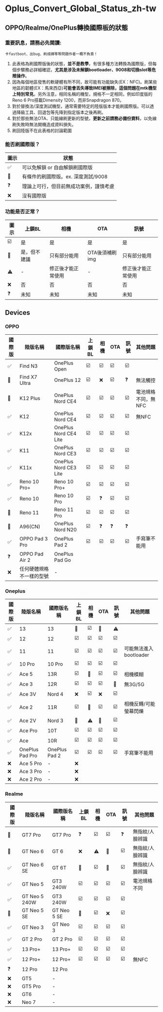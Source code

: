 # Oplus_Convert_Global_Status_zh-tw
## OPPO/Realme/OnePlus轉換國際板的狀態
### 重要訊息，請務必先閱讀:

```
卡fastboot、出bug、刷成磚等等問題作者一概不負責！
```

1. 此表格為刷國際版後的狀態，**並不是教學**，有很多種方法轉換為國際版，但每個步驟務必詳細確認，**尤其是涉及未解鎖bootloader、9008和切換slot等危險操作**。
2. 因為每個地區發售的軟硬體有所不同，故可能有功能缺失(EX：NFC)。刷某些地區的韌體(EX：馬來西亞)**可能會丟失導致IMEI被擦除，這個問題在mtk機型上特別常見**。另外注意，相同名稱的機型，規格不一定相同，例如印度版的Reno 6 Pro搭載Dimensity 1200，而非Snapdragon 870。
3. 對於替換法/深度測試機型，通常需要特定的陸版版本才能刷國際版。可以透過降級工具、回退包等先降到指定版本之後再刷。
4. 對於那些無法OTA、只能線刷更新的型號，**更新之前請務必備份資料**，以免線刷失敗時無法開機造成資料損失。 
5. 刷回陸版不在此表格的討論範圍


### 能否刷國際版？
| 圖示 | 狀態 |
| --- | --- |
| ✅ | 可以免解鎖 or 自由解鎖刷國際版 |
| 🔼 | 有條件的刷國際版。ex. 深度測試/9008 |
| ❓ | 理論上可行，但目前無成功案例，謹慎考慮 |
| ❌ | 沒有國際版 |

### 功能是否正常？
| 圖示 | 上鎖BL | 相機 | OTA | 訊號 |
| --- | --------- | --- | --- | --- |
| ☑️ | 是 | 是 | 是 | 是 |
| 💬 | 是，但不建議 | 只有部分能用 | OTA後須補刷img | 只有部分能用 |
| ⚠️ | - | 修正後才能正常使用 | - | 修正後才能正常使用 |
| ❌ | 否 | 否 | 否 | 否 |
| ❓ | 未知 | 未知 | 未知 | 未知 |

## Devices
### OPPO
| 國際版 | 陸版名稱 | 國際版名稱 | 上鎖BL | 相機 | OTA | 訊號 | 其他問題 |
| - | - | - | - | - | - | - | - |
|✅|Find N3|OnePlus Open|☑️|☑️|☑️|☑️|
|🔼|Find X7 Ultra|OnePlus 12|☑️|❌|☑️|❓|無法觸控|
|🔼|K12 Plus|OnePlus Nord CE4|☑️|☑️|☑️|☑️|電池規格不同，無NFC|
|✅|K12|OnePlus Nord CE4|☑️|☑️|☑️|☑️|無NFC|
|✅|K12x|OnePlus Nord CE4 Lite|☑️|☑️|☑️|☑️|
|✅|K11|OnePlus Nord CE3|☑️|☑️|☑️|☑️|
|✅|K11x|OnePlus Nord CE3 Lite|☑️|☑️|☑️|☑️|
|✅|Reno 10 Pro+|Reno 10 Pro+|☑️|☑️|☑️|☑️|
|✅|Reno 10|Reno 10 Pro|☑️|❓|☑️|☑️|
|🔼|Reno 11|Reno 11 Pro|☑️|☑️|☑️|☑️|
|🔼|A96(CN)|OnePlus Nord N20|☑️|❓|❓|❓|
|✅|OPPO Pad 3 Pro|OnePlus Pad 2|☑️|☑️|☑️|☑️|手寫筆不能用|
|❓|OPPO Pad Air 2|OnePlus Pad Go
|❌|任何硬體規格不一樣的型號|-|

### Oneplus
| 國際版 | 陸版名稱 | 國際版名稱 | 上鎖BL | 相機 | OTA | 訊號 | 其他問題 |
| - | - | - | - | - | - | - | - |
|✅|13|13|💬|☑️|💬|⚠️|
|✅|12|12|☑️|☑️|☑️|☑️|
|✅|11|11|☑️|☑️|☑️|☑️|可能無法進入bootloader|
|✅|10 Pro|10 Pro|☑️|☑️|☑️|☑️|
|✅|Ace 5|13R|☑️|💬|☑️|☑️|相機模糊|
|✅|Ace 3|12R|☑️|☑️|☑️|💬|無3G/5G|
|✅|Ace 3V|Nord 4|❌|☑️|❌|☑️|
|✅|Ace 2|11R|☑️|💬|☑️|☑️|相機反轉/可能螢幕閃爍|
|✅|Ace 2V|Nord 3|💬|⚠️|💬|☑️|
|✅|Ace Pro|10T|☑️|☑️|☑️|☑️|
|✅|Ace|10R|☑️|☑️|☑️|☑️|
|✅|OnePlus Pad Pro|OnePlus Pad 2|☑️|☑️|☑️|☑️|手寫筆不能用|
|❌|Ace 5 Pro|-|❌|
|❌|Ace 3 Pro|-|❌|
|❌|Ace 2 Pro|-|❌|

### Realme
| 國際版 | 陸版名稱 | 國際版名稱 | 上鎖BL | 相機 | OTA | 訊號 | 其他問題 |
| - | - | - | - | - | - | - | - |
|🔼|GT7 Pro|GT7 Pro|❓|☑️|☑️|❓|無指紋/人臉辨識|
|🔼|GT Neo 6|GT 6|❌|⚠️|💬|☑️|無指紋/人臉辨識|
|✅|GT Neo 6 SE|GT 6T|💬|☑️|💬|☑️|無指紋/人臉辨識|
|✅|GT Neo 5|GT3 240W|☑️|☑️|☑️|☑️|電池規格不同|
|✅|GT Neo 5 240W|GT3 240W|☑️|☑️|☑️|☑️|
|🔼|GT Neo 5 SE|GT Neo 5 SE|💬|☑️|❌|☑️|
|✅|GT Neo 3|GT Neo 3|☑️|☑️|☑️|☑️|
|✅|GT 2 Pro|GT 2 Pro|☑️|☑️|☑️|☑️|
|✅|13 Pro+|13 Pro+|☑️|☑️|☑️|☑️|
|✅|12 Pro+|12 Pro+|☑️|☑️|☑️|☑️|無NFC|
|❓|12 Pro|12 Pro|
|❌|GT5|-|
|❌|GT5 Pro|-|
|❌|GT6|-|
|❌|Neo 7|-|

